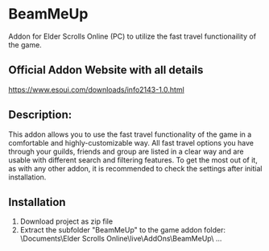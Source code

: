 # BeamMeUp
Addon for Elder Scrolls Online (PC) to utilize the fast travel functionaility of the game.


## Official Addon Website with all details
https://www.esoui.com/downloads/info2143-1.0.html

## Description:
This addon allows you to use the fast travel functionality of the game in a comfortable and highly-customizable way. All fast travel options you have through your guilds, friends and group are listed in a clear way and are usable with different search and filtering features. To get the most out of it, as with any other addon, it is recommended to check the settings after initial installation.

## Installation
1. Download project as zip file
2. Extract the subfolder "BeamMeUp" to the game addon folder: \Documents\Elder Scrolls Online\live\AddOns\BeamMeUp\ ...
